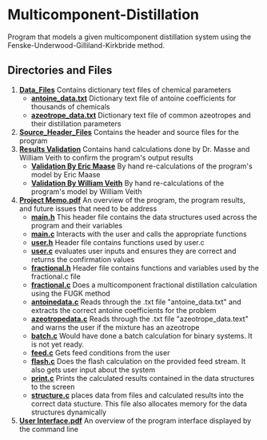 # Multicomponent-Distillation

Program that models a given multicomponent distillation system using the Fenske-Underwood-Gilliland-Kirkbride method.

## Directories and Files

1. [**Data_Files**](./Data_Files) Contains dictionary text files of chemical parameters
   - [**antoine_data.txt**]() Dictionary text file of antoine coefficients for thousands of chemicals
   - [**azeotrope_data.txt**]() Dictionary text file of common azeotropes and their distillation parameters
2. [**Source_Header_Files**]() Contains the header and source files for the program
3. [**Results Validation**]() Contains hand calculations done by Dr. Masse and William Veith to confirm the program's output results
   - [**Validation By Eric Maase**]() By hand re-calculations of the program's model by Eric Maase
   - [**Validation By William Veith**]() By hand re-calculations of the program's model by William Veith
4. [**Project Memo.pdf**](Project%20Memo.pdf) An overview of the program, the program results, and future issues that need to be address
   - [**main.h**]() This header file contains the data structures used across the program and their variables
   - [**main.c**]() Interacts with the user and calls the appropriate functions
   - [**user.h**]() Header file contains functions used by user.c
   - [**user.c**]() evaluates user inputs and ensures they are correct and returns the confirmation values
   - [**fractional.h**]() Header file contains functions and variables used by the fractional.c file
   - [**fractional.c**]() Does a multicomponent fractional distillation calculation using the FUGK method
   - [**antoinedata.c**]() Reads through the .txt file "antoine_data.txt" and extracts the correct antoine coefficients for the problem
   - [**azeotropedata.c**]() Reads through the .txt file "azeotrope_data.text" and warns the user if the mixture has an azeotrope
   - [**batch.c**]() Would have done a batch calculation for binary systems. It is not yet ready.
   - [**feed.c**]() Gets feed conditions from the user
   - [**flash.c**]() Does the flash calculation on the provided feed stream. It also gets user input about the system
   - [**print.c**]() Prints the calculated results contained in the data structures to the screen
   - [**structure.c**]() places data from files and calculated results into the correct data stucture. This file also allocates memory for the data structures dynamically
5. [**User Interface.pdf**]() An overview of the program interface displayed by the command line
